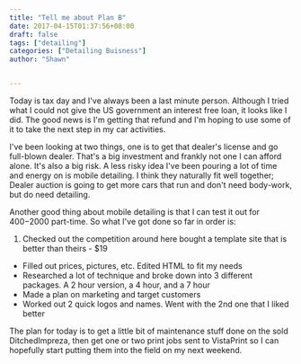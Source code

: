 ```yaml
---
title: "Tell me about Plan B"
date: 2017-04-15T01:37:56+08:00
draft: false
tags: ["detailing"]
categories: ["Detailing Buisness"]
author: "Shawn"


---
```


Today is tax day and I've always been a last minute person. Although I tried what I could not give the US government an interest free loan, it looks like I did. The good news is I'm getting that refund and I'm hoping to use some of it to take the next step in my car activities.

I've been looking at two things, one is to get that dealer's license and go full-blown dealer. That's a big investment and frankly not one I can afford alone. It's also a big risk. A less risky idea I've been pouring a lot of time and energy on is mobile detailing. I think they naturally fit well together; Dealer auction is going to get more cars that run and don't need body-work, but do need detailing.

Another good thing about mobile detailing is that I can test it out for $400-$2000 part-time. So what I've got done so far in order is:

1. Checked out the competition around here bought a template site that is better than theirs - $19
+ Filled out prices, pictures, etc. Edited HTML to fit my needs
+ Researched a lot of technique and broke down into 3 different packages. A 2 hour version, a 4 hour, and a 7 hour
+ Made a plan on marketing and target customers
+ Worked out 2 quick logos and names. Went with the 2nd one that I liked better

The plan for today is to get a little bit of maintenance stuff done on the sold DitchedImpreza, then get one or two print jobs sent to VistaPrint so I can hopefully start putting them into the field on my next weekend.
